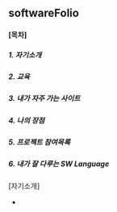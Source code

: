 ## softwareFolio

#### [목차]

##### 1. 자기소개
##### 2. 교육
##### 3. 내가 자주 가는 사이트
##### 4. 나의 장점
##### 5. 프로젝트 참여목록
##### 6. 내가 잘 다루는 SW Language

[자기소개]

- 
